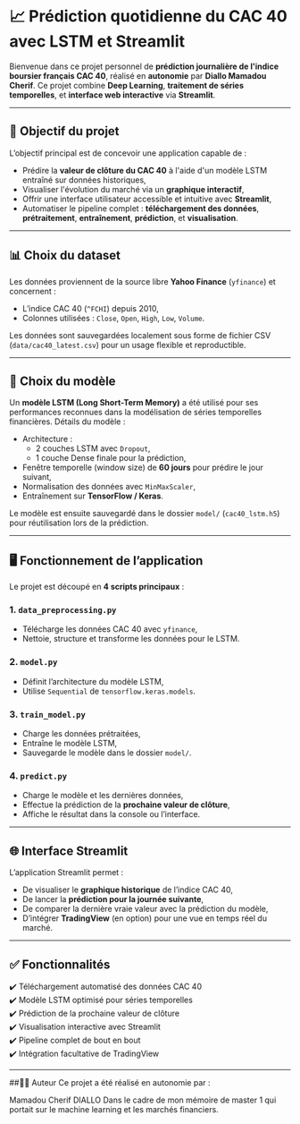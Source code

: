 # 📈 Prédiction quotidienne du CAC 40 avec LSTM et Streamlit

Bienvenue dans ce projet personnel de **prédiction journalière de l'indice boursier français CAC 40**, réalisé en **autonomie** par **Diallo Mamadou Cherif**. Ce projet combine **Deep Learning**, **traitement de séries temporelles**, et **interface web interactive** via **Streamlit**.

---

## 🎯 Objectif du projet

L’objectif principal est de concevoir une application capable de :

- Prédire la **valeur de clôture du CAC 40** à l'aide d'un modèle LSTM entraîné sur données historiques,
- Visualiser l'évolution du marché via un **graphique interactif**,
- Offrir une interface utilisateur accessible et intuitive avec **Streamlit**,
- Automatiser le pipeline complet : **téléchargement des données**, **prétraitement**, **entraînement**, **prédiction**, et **visualisation**.

---

## 📊 Choix du dataset

Les données proviennent de la source libre **Yahoo Finance** (`yfinance`) et concernent :

- L’indice CAC 40 (`^FCHI`) depuis 2010,
- Colonnes utilisées : `Close`, `Open`, `High`, `Low`, `Volume`.

Les données sont sauvegardées localement sous forme de fichier CSV (`data/cac40_latest.csv`) pour un usage flexible et reproductible.

---

## 🧠 Choix du modèle

Un **modèle LSTM (Long Short-Term Memory)** a été utilisé pour ses performances reconnues dans la modélisation de séries temporelles financières. Détails du modèle :

- Architecture :  
  - 2 couches LSTM avec `Dropout`,
  - 1 couche Dense finale pour la prédiction,
- Fenêtre temporelle (window size) de **60 jours** pour prédire le jour suivant,
- Normalisation des données avec `MinMaxScaler`,
- Entraînement sur **TensorFlow / Keras**.

Le modèle est ensuite sauvegardé dans le dossier `model/` (`cac40_lstm.h5`) pour réutilisation lors de la prédiction.

---

## 🖥️ Fonctionnement de l’application

Le projet est découpé en **4 scripts principaux** :

### 1. `data_preprocessing.py`

- Télécharge les données CAC 40 avec `yfinance`,
- Nettoie, structure et transforme les données pour le LSTM.

### 2. `model.py`

- Définit l’architecture du modèle LSTM,
- Utilise `Sequential` de `tensorflow.keras.models`.

### 3. `train_model.py`

- Charge les données prétraitées,
- Entraîne le modèle LSTM,
- Sauvegarde le modèle dans le dossier `model/`.

### 4. `predict.py`

- Charge le modèle et les dernières données,
- Effectue la prédiction de la **prochaine valeur de clôture**,
- Affiche le résultat dans la console ou l’interface.

---

## 🌐 Interface Streamlit

L’application Streamlit permet :

- De visualiser le **graphique historique** de l’indice CAC 40,
- De lancer la **prédiction pour la journée suivante**,
- De comparer la dernière vraie valeur avec la prédiction du modèle,
- D’intégrer **TradingView** (en option) pour une vue en temps réel du marché.

---

## ✅ Fonctionnalités

✔️ Téléchargement automatisé des données CAC 40  
✔️ Modèle LSTM optimisé pour séries temporelles  
✔️ Prédiction de la prochaine valeur de clôture  
✔️ Visualisation interactive avec Streamlit  
✔️ Pipeline complet de bout en bout  
✔️ Intégration facultative de TradingView 


---

##👨‍💻 Auteur
Ce projet a été réalisé en autonomie par :

Mamadou Cherif DIALLO
Dans le cadre de mon mémoire de master 1 qui portait sur le machine learning et les marchés financiers.

